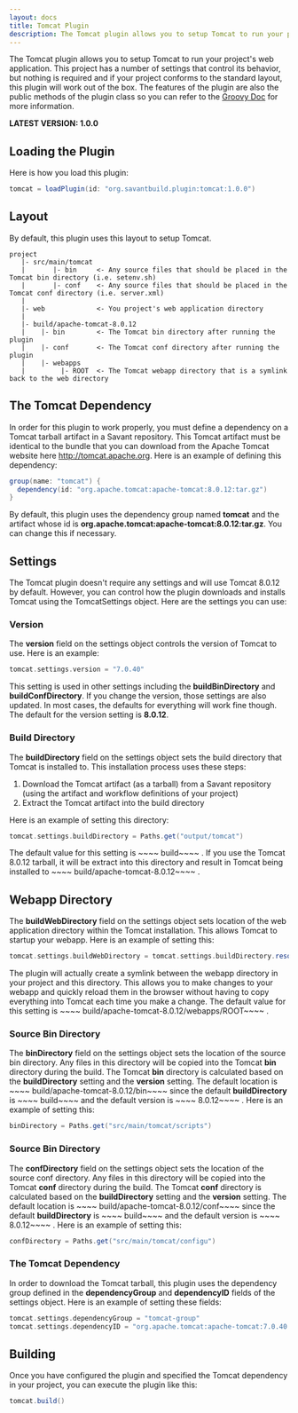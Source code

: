 ```yaml
---
layout: docs
title: Tomcat Plugin
description: The Tomcat plugin allows you to setup Tomcat to run your project's web application.
---
```


The Tomcat plugin allows you to setup Tomcat to run your project's web application. This project has a number of settings that control its behavior, but nothing is required and if your project conforms to the standard layout, this plugin will work out of the box. The features of the plugin are also the public methods of the plugin class so you can refer to the [Groovy Doc](docs/) for more information.

**LATEST VERSION: 1.0.0**


## Loading the Plugin

Here is how you load this plugin:

~~~~ groovy
tomcat = loadPlugin(id: "org.savantbuild.plugin:tomcat:1.0.0")
~~~~ 

## Layout

By default, this plugin uses this layout to setup Tomcat.

~~~~ 
project
   |- src/main/tomcat
   |       |- bin     <- Any source files that should be placed in the Tomcat bin directory (i.e. setenv.sh)
   |       |- conf    <- Any source files that should be placed in the Tomcat conf directory (i.e. server.xml)
   |
   |- web             <- You project's web application directory
   |
   |- build/apache-tomcat-8.0.12
   |    |- bin        <- The Tomcat bin directory after running the plugin
   |    |- conf       <- The Tomcat conf directory after running the plugin
   |    |- webapps
   |         |- ROOT  <- The Tomcat webapp directory that is a symlink back to the web directory
~~~~ 

## The Tomcat Dependency

In order for this plugin to work properly, you must define a dependency on a Tomcat tarball artifact in a Savant repository. This Tomcat artifact must be identical to the bundle that you can download from the Apache Tomcat website here http://tomcat.apache.org. Here is an example of defining this dependency:

~~~~ groovy
group(name: "tomcat") {
  dependency(id: "org.apache.tomcat:apache-tomcat:8.0.12:tar.gz")
}
~~~~ 

By default, this plugin uses the dependency group named **tomcat** and the artifact whose id is **org.apache.tomcat:apache-tomcat:8.0.12:tar.gz**. You can change this if necessary.

## Settings

The Tomcat plugin doesn't require any settings and will use Tomcat 8.0.12 by default. However, you can control how the plugin downloads and installs Tomcat using the TomcatSettings object. Here are the settings you can use:

### Version

The **version** field on the settings object controls the version of Tomcat to use. Here is an example:

~~~~ groovy
tomcat.settings.version = "7.0.40"
~~~~ 

This setting is used in other settings including the **buildBinDirectory** and **buildConfDirectory**. If you change the version, those settings are also updated. In most cases, the defaults for everything will work fine though. The default for the version setting is **8.0.12**.

### Build Directory

The **buildDirectory** field on the settings object sets the build directory that Tomcat is installed to. This installation process uses these steps:

1. Download the Tomcat artifact (as a tarball) from a Savant repository (using the artifact and workflow definitions of your project)
2. Extract the Tomcat artifact into the build directory

Here is an example of setting this directory:

~~~~ groovy
tomcat.settings.buildDirectory = Paths.get("output/tomcat")
~~~~ 

The default value for this setting is ~~~~ build~~~~ . If you use the Tomcat 8.0.12 tarball, it will be extract into this directory and result in Tomcat being installed to ~~~~ build/apache-tomcat-8.0.12~~~~ .

## Webapp Directory

The **buildWebDirectory** field on the settings object sets location of the web application directory within the Tomcat installation. This allows Tomcat to startup your webapp. Here is an example of setting this:

~~~~ groovy
tomcat.settings.buildWebDirectory = tomcat.settings.buildDirectory.resolve("apache-tomcat-${tomcat.settings.version}/webapps/ROOT")
~~~~ 

The plugin will actually create a symlink between the webapp directory in your project and this directory. This allows you to make changes to your webapp and quickly reload them in the browser without having to copy everything into Tomcat each time you make a change. The default value for this setting is ~~~~ build/apache-tomcat-8.0.12/webapps/ROOT~~~~ .

### Source Bin Directory

The **binDirectory** field on the settings object sets the location of the source bin directory. Any files in this directory will be copied into the Tomcat **bin** directory during the build. The Tomcat **bin** directory is calculated based on the **buildDirectory** setting and the **version** setting. The default location is ~~~~ build/apache-tomcat-8.0.12/bin~~~~  since the default **buildDirectory** is ~~~~ build~~~~  and the default version is ~~~~ 8.0.12~~~~ . Here is an example of setting this:

~~~~ groovy
binDirectory = Paths.get("src/main/tomcat/scripts")
~~~~ 

### Source Bin Directory

The **confDirectory** field on the settings object sets the location of the source conf directory. Any files in this directory will be copied into the Tomcat **conf** directory during the build. The Tomcat **conf** directory is calculated based on the **buildDirectory** setting and the **version** setting. The default location is ~~~~ build/apache-tomcat-8.0.12/conf~~~~  since the default **buildDirectory** is ~~~~ build~~~~  and the default version is ~~~~ 8.0.12~~~~ . Here is an example of setting this:

~~~~ groovy
confDirectory = Paths.get("src/main/tomcat/configu")
~~~~ 

### The Tomcat Dependency

In order to download the Tomcat tarball, this plugin uses the dependency group defined in the **dependencyGroup** and **dependencyID** fields of the settings object. Here is an example of setting these fields:

~~~~ groovy
tomcat.settings.dependencyGroup = "tomcat-group"
tomcat.settings.dependencyID = "org.apache.tomcat:apache-tomcat:7.0.40:tar.gz"
~~~~ 

## Building

Once you have configured the plugin and specified the Tomcat dependency in your project, you can execute the plugin like this:

~~~~ groovy
tomcat.build()
~~~~ 
